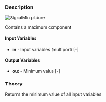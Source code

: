 ### Description
![SignalMin picture](SignalMin.svg)

Contains a maximum component

#### Input Variables
* **in** - Input variables (multiport) [-]

#### Output Variables
* **out** - Minimum value [-]


### Theory
Returns the minimum value of all input variables
<!---EQUATION out = \min\left(in_1, in_2, ... in_n\right)--->

